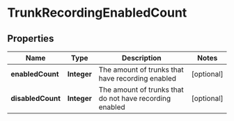 
# TrunkRecordingEnabledCount

## Properties
Name | Type | Description | Notes
------------ | ------------- | ------------- | -------------
**enabledCount** | **Integer** | The amount of trunks that have recording enabled |  [optional]
**disabledCount** | **Integer** | The amount of trunks that do not have recording enabled |  [optional]



